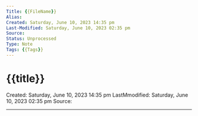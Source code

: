 ```yaml
---
Title: {{FileName}}
Alias: 
Created: Saturday, June 10, 2023 14:35 pm
Last-Modified: Saturday, June 10, 2023 02:35 pm
Source: 
Status: Unprocessed
Type: Note
Tags: {{Tags}}
---
```


# {{title}}
Created: Saturday, June 10, 2023 14:35 pm
LastMmodified: Saturday, June 10, 2023 02:35 pm
Source: 

---

